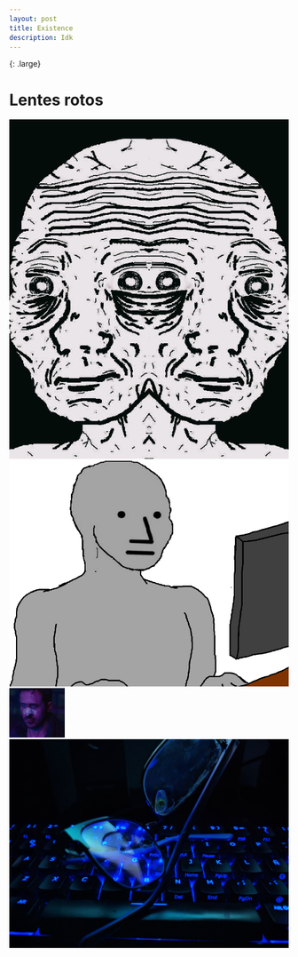 ```yaml
---
layout: post
title: Existence 
description: Idk
---
```

{: .large}
# Lentes rotos 

 ![](/assets/images/meme.png)
 ![](/assets/images/meme1.png)
 ![](/assets/images/lentes1.jpg)
 ![](/assets/images/lentes2.jpg)

